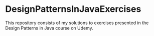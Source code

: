 # DesignPatternsInJavaExercises
This repository consists of my solutions to exercises presented in the Design Patterns in Java course on Udemy.
